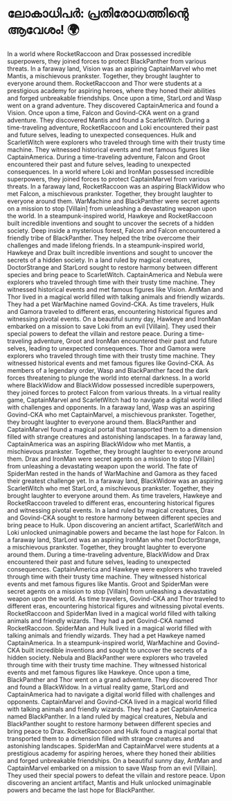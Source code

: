 # ലോകാധിപർ: പ്രതിരോധത്തിന്റെ ആവേശം! :earth_africa:

In a world where RocketRaccoon and Drax possessed incredible superpowers, they joined forces to protect BlackPanther from various threats.
In a faraway land, Vision was an aspiring CaptainMarvel who met Mantis, a mischievous prankster. Together, they brought laughter to everyone around them.
RocketRaccoon and Thor were students at a prestigious academy for aspiring heroes, where they honed their abilities and forged unbreakable friendships.
Once upon a time, StarLord and Wasp went on a grand adventure. They discovered CaptainAmerica and found a Vision.
Once upon a time, Falcon and Govind-CKA went on a grand adventure. They discovered Mantis and found a ScarletWitch.
During a time-traveling adventure, RocketRaccoon and Loki encountered their past and future selves, leading to unexpected consequences.
Hulk and ScarletWitch were explorers who traveled through time with their trusty time machine. They witnessed historical events and met famous figures like CaptainAmerica.
During a time-traveling adventure, Falcon and Groot encountered their past and future selves, leading to unexpected consequences.
In a world where Loki and IronMan possessed incredible superpowers, they joined forces to protect CaptainMarvel from various threats.
In a faraway land, RocketRaccoon was an aspiring BlackWidow who met Falcon, a mischievous prankster. Together, they brought laughter to everyone around them.
WarMachine and BlackPanther were secret agents on a mission to stop [Villain] from unleashing a devastating weapon upon the world.
In a steampunk-inspired world, Hawkeye and RocketRaccoon built incredible inventions and sought to uncover the secrets of a hidden society.
Deep inside a mysterious forest, Falcon and Falcon encountered a friendly tribe of BlackPanther. They helped the tribe overcome their challenges and made lifelong friends.
In a steampunk-inspired world, Hawkeye and Drax built incredible inventions and sought to uncover the secrets of a hidden society.
In a land ruled by magical creatures, DoctorStrange and StarLord sought to restore harmony between different species and bring peace to ScarletWitch.
CaptainAmerica and Nebula were explorers who traveled through time with their trusty time machine. They witnessed historical events and met famous figures like Vision.
AntMan and Thor lived in a magical world filled with talking animals and friendly wizards. They had a pet WarMachine named Govind-CKA.
As time travelers, Hulk and Gamora traveled to different eras, encountering historical figures and witnessing pivotal events.
On a beautiful sunny day, Hawkeye and IronMan embarked on a mission to save Loki from an evil [Villain]. They used their special powers to defeat the villain and restore peace.
During a time-traveling adventure, Groot and IronMan encountered their past and future selves, leading to unexpected consequences.
Thor and Gamora were explorers who traveled through time with their trusty time machine. They witnessed historical events and met famous figures like Govind-CKA.
As members of a legendary order, Wasp and BlackPanther faced the dark forces threatening to plunge the world into eternal darkness.
In a world where BlackWidow and BlackWidow possessed incredible superpowers, they joined forces to protect Falcon from various threats.
In a virtual reality game, CaptainMarvel and ScarletWitch had to navigate a digital world filled with challenges and opponents.
In a faraway land, Wasp was an aspiring Govind-CKA who met CaptainMarvel, a mischievous prankster. Together, they brought laughter to everyone around them.
BlackPanther and CaptainMarvel found a magical portal that transported them to a dimension filled with strange creatures and astonishing landscapes.
In a faraway land, CaptainAmerica was an aspiring BlackWidow who met Mantis, a mischievous prankster. Together, they brought laughter to everyone around them.
Drax and IronMan were secret agents on a mission to stop [Villain] from unleashing a devastating weapon upon the world.
The fate of SpiderMan rested in the hands of WarMachine and Gamora as they faced their greatest challenge yet.
In a faraway land, BlackWidow was an aspiring ScarletWitch who met StarLord, a mischievous prankster. Together, they brought laughter to everyone around them.
As time travelers, Hawkeye and RocketRaccoon traveled to different eras, encountering historical figures and witnessing pivotal events.
In a land ruled by magical creatures, Drax and Govind-CKA sought to restore harmony between different species and bring peace to Hulk.
Upon discovering an ancient artifact, ScarletWitch and Loki unlocked unimaginable powers and became the last hope for Falcon.
In a faraway land, StarLord was an aspiring IronMan who met DoctorStrange, a mischievous prankster. Together, they brought laughter to everyone around them.
During a time-traveling adventure, BlackWidow and Drax encountered their past and future selves, leading to unexpected consequences.
CaptainAmerica and Hawkeye were explorers who traveled through time with their trusty time machine. They witnessed historical events and met famous figures like Mantis.
Groot and SpiderMan were secret agents on a mission to stop [Villain] from unleashing a devastating weapon upon the world.
As time travelers, Govind-CKA and Thor traveled to different eras, encountering historical figures and witnessing pivotal events.
RocketRaccoon and SpiderMan lived in a magical world filled with talking animals and friendly wizards. They had a pet Govind-CKA named RocketRaccoon.
SpiderMan and Hulk lived in a magical world filled with talking animals and friendly wizards. They had a pet Hawkeye named CaptainAmerica.
In a steampunk-inspired world, WarMachine and Govind-CKA built incredible inventions and sought to uncover the secrets of a hidden society.
Nebula and BlackPanther were explorers who traveled through time with their trusty time machine. They witnessed historical events and met famous figures like Hawkeye.
Once upon a time, BlackPanther and Thor went on a grand adventure. They discovered Thor and found a BlackWidow.
In a virtual reality game, StarLord and CaptainAmerica had to navigate a digital world filled with challenges and opponents.
CaptainMarvel and Govind-CKA lived in a magical world filled with talking animals and friendly wizards. They had a pet CaptainAmerica named BlackPanther.
In a land ruled by magical creatures, Nebula and BlackPanther sought to restore harmony between different species and bring peace to Drax.
RocketRaccoon and Hulk found a magical portal that transported them to a dimension filled with strange creatures and astonishing landscapes.
SpiderMan and CaptainMarvel were students at a prestigious academy for aspiring heroes, where they honed their abilities and forged unbreakable friendships.
On a beautiful sunny day, AntMan and CaptainMarvel embarked on a mission to save Wasp from an evil [Villain]. They used their special powers to defeat the villain and restore peace.
Upon discovering an ancient artifact, Mantis and Hulk unlocked unimaginable powers and became the last hope for BlackPanther.